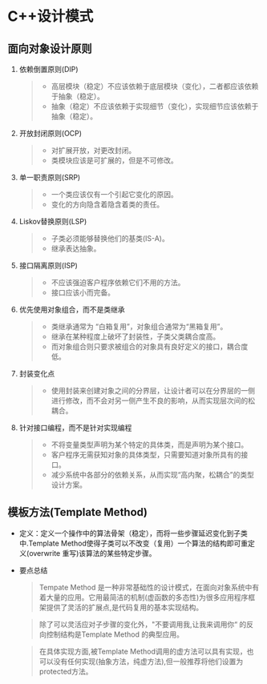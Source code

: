C++设计模式
=======================================================================================



面向对象设计原则
----------------------------------------------------------------------------------------

1. 依赖倒置原则(DIP)

    > * 高层模块（稳定）不应该依赖于底层模块（变化），二者都应该依赖于抽象（稳定）。
    > * 抽象（稳定）不应该依赖于实现细节（变化），实现细节应该依赖于抽象（稳定）。

2. 开放封闭原则(OCP)

    > * 对扩展开放，对更改封闭。
    > * 类模块应该是可扩展的，但是不可修改。

3. 单一职责原则(SRP)

    > * 一个类应该仅有一个引起它变化的原因。
    > * 变化的方向隐含着隐含着类的责任。

4. Liskov替换原则(LSP)

    > * 子类必须能够替换他们的基类(IS-A)。
    > * 继承表达抽象。

5. 接口隔离原则(ISP)
    
    > * 不应该强迫客户程序依赖它们不用的方法。
    > * 接口应该小而完备。

6. 优先使用对象组合，而不是类继承

    > * 类继承通常为 “白箱复用”，对象组合通常为“黑箱复用”。
    > * 继承在某种程度上破坏了封装性，子类父类耦合度高。
    > * 而对象组合则只要求被组合的对象具有良好定义的接口，耦合度低。

7. 封装变化点

    > * 使用封装来创建对象之间的分界层，让设计者可以在分界层的一侧进行修改，而不会对另一侧产生不良的影响，从而实现层次间的松耦合。

8. 针对接口编程，而不是针对实现编程

    > * 不将变量类型声明为某个特定的具体类，而是声明为某个接口。
    > * 客户程序无需获知对象的具体类型，只需要知道对象所具有的接口。
    > * 减少系统中各部分的依赖关系，从而实现“高内聚，松耦合”的类型设计方案。


模板方法(Template Method)
----------------------------------------------------------------------------------------------

* 定义：定义一个操作中的算法骨架（稳定），而将一些步骤延迟变化到子类中.Template Method使得子类可以不改变（复用）一个算法的结构即可重定义(overwrite 重写)该算法的某些特定步骤。

* 要点总结
    > Tempate Method 是一种非常基础性的设计模式，在面向对象系统中有着大量的应用。它用最简洁的机制(虚函数的多态性)为很多应用程序框架提供了灵活的扩展点,是代码复用的基本实现结构。

    > 除了可以灵活应对子步骤的变化外，"不要调用我,让我来调用你“ 的反向控制结构是Template Method 的典型应用。

    > 在具体实现方面,被Template Method调用的虚方法可以具有实现，也可以没有任何实现(抽象方法，纯虚方法),但一般推荐将他们设置为protected方法。